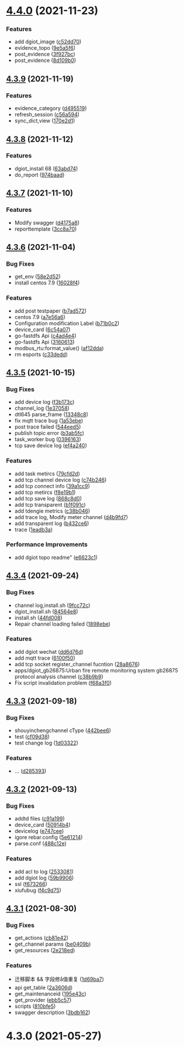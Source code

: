 # [4.4.0](https://github.com/dgiot/dgiot/compare/v4.3.9...v) (2021-11-23)


### Features

* add dgiot_image ([c52dd70](https://github.com/dgiot/dgiot/commit/c52dd7007227963a7b1f455a0e22959fe6d2e00d))
* evidence_topo ([9e5a5f6](https://github.com/dgiot/dgiot/commit/9e5a5f6f147775ab470dca016027b733554e5a91))
* post_evidence ([3f927bc](https://github.com/dgiot/dgiot/commit/3f927bcc06093fffe28b7749440ad95dd00c683d))
* post_evidence ([8d109b0](https://github.com/dgiot/dgiot/commit/8d109b0bfd5cefadc8c0dff787690a29c9417980))



## [4.3.9](https://github.com/dgiot/dgiot/compare/v4.3.8...v4.3.9) (2021-11-19)


### Features

* evidence_category ([d495519](https://github.com/dgiot/dgiot/commit/d495519c4d07b0e008e97319e04830cd40afe58e))
* refresh_session ([c56a594](https://github.com/dgiot/dgiot/commit/c56a5940e3a954a694d52c0edc0ffd2075bb1736))
* sync_dict,view ([170e2d1](https://github.com/dgiot/dgiot/commit/170e2d1f93b43506c70d7672a1ce809f8f0ff77b))



## [4.3.8](https://github.com/dgiot/dgiot/compare/v4.3.7...v4.3.8) (2021-11-12)


### Features

* dgiot_install 68 ([63abd74](https://github.com/dgiot/dgiot/commit/63abd74fffdd592cdb56b2d09c26ff4af43ceaf1))
* do_report ([974baad](https://github.com/dgiot/dgiot/commit/974baadcda32ecccd1fe03505347b910c649e5ea))



## [4.3.7](https://github.com/dgiot/dgiot/compare/v4.3.6...v4.3.7) (2021-11-10)


### Features

* Modify swagger ([d4175a8](https://github.com/dgiot/dgiot/commit/d4175a8138cd778b29b8a2d8869c201eb1a9d383))
* reporttemplate ([3cc8a70](https://github.com/dgiot/dgiot/commit/3cc8a705d2b7ab9e27195f94a5554b29502d2dd6))



## [4.3.6](https://github.com/dgiot/dgiot/compare/v4.3.5...v4.3.6) (2021-11-04)


### Bug Fixes

* get_env ([58e2d52](https://github.com/dgiot/dgiot/commit/58e2d52212b9f859f4195023e432837d74545fc0))
* install centos 7.9 ([16028f4](https://github.com/dgiot/dgiot/commit/16028f4c201920cf7c62a21176a9a492fc97f6aa))


### Features

* add post testpaper ([b7ad572](https://github.com/dgiot/dgiot/commit/b7ad572265deafa0c479817dfb46c9967b03917e))
* centos 7.9 ([a7e56a6](https://github.com/dgiot/dgiot/commit/a7e56a630e22db7a1e8513c96ec58f3127a6cd7c))
* Configuration modification Label ([b71b0c2](https://github.com/dgiot/dgiot/commit/b71b0c2094f5e184efbe86f6eeecea594676a7be))
* device_card ([6c54a07](https://github.com/dgiot/dgiot/commit/6c54a07013fb7b9b92e5ddaf498471488b1341a7))
* go-fastdfs Api ([c4ad4e4](https://github.com/dgiot/dgiot/commit/c4ad4e4ed5be37b0b9c3abb7211746c38d26cf96))
* go-fastdfs Api ([3160613](https://github.com/dgiot/dgiot/commit/316061335e7c96bcea36d6d55da6cbc3d76931e9))
* modbus_rtu:format_value() ([af12dda](https://github.com/dgiot/dgiot/commit/af12dda71f09fe506288627bd430768d8b4bbcdc))
* rm esports ([c33dedd](https://github.com/dgiot/dgiot/commit/c33dedd1340ad0b3fbd00f4a74a6d62678a4ef76))



## [4.3.5](https://github.com/dgiot/dgiot/compare/v4.3.4...v4.3.5) (2021-10-15)


### Bug Fixes

* add device log ([f3b173c](https://github.com/dgiot/dgiot/commit/f3b173c3f146e1ddf21038b5026dfd08ae93c95f))
* channel_log ([1e37058](https://github.com/dgiot/dgiot/commit/1e3705876eb905cab215085e7341e050ce822170))
* dtl645 parse_frame ([13348c8](https://github.com/dgiot/dgiot/commit/13348c823d4c31884e8d76160f5b93aa6e0b2391))
* fix mqtt trace bug ([1a53ebe](https://github.com/dgiot/dgiot/commit/1a53ebec4ecf68ad2e19c14d43ed47fbcbed1754))
* post trace failed ([544eed5](https://github.com/dgiot/dgiot/commit/544eed54b1798fe799f885f5af99a06582fa115b))
* publish topic error ([b3ab5fc](https://github.com/dgiot/dgiot/commit/b3ab5fcc4ac52467a192a3ea685d1a155b314445))
* task_worker bug ([0396163](https://github.com/dgiot/dgiot/commit/039616312126d24e36b03cf339e0e6ffb6f3aa13))
* tcp save device log ([ef4a240](https://github.com/dgiot/dgiot/commit/ef4a24066fe31ad823a79a9546d991a4ca043a3c))


### Features

* add task metircs ([79cfd2d](https://github.com/dgiot/dgiot/commit/79cfd2dc45e8a396dff7351eaf40ab5e07be83c5))
* add tcp channel device log ([c74b246](https://github.com/dgiot/dgiot/commit/c74b246443244f981e847bcb1f559f7ec4d2d375))
* add tcp connect info ([39a1cc9](https://github.com/dgiot/dgiot/commit/39a1cc93ecf25796eabca67aac1789258dc58037))
* add tcp metircs ([f8e19b1](https://github.com/dgiot/dgiot/commit/f8e19b1b241200b5d1324d689f4e2d9536e74a4d))
* add tcp save log ([868c8d0](https://github.com/dgiot/dgiot/commit/868c8d09e732ca3872ffe4ef5149263c2d5e97ae))
* add tcp transparent ([b1f091c](https://github.com/dgiot/dgiot/commit/b1f091cba9fa143fcc8040a6fa8848ac89412e96))
* add tdengie metrics ([c38b046](https://github.com/dgiot/dgiot/commit/c38b046f1939bf6d59a106a62b2b1f3c86a89127))
* add trace log, Modify meter channel ([d4b9fd7](https://github.com/dgiot/dgiot/commit/d4b9fd758e2ca2643bdf5c560aa32ff441fac22f))
* add transparent log ([b432ce6](https://github.com/dgiot/dgiot/commit/b432ce6c13e3b1664685d74a6e5c08b73be987de))
* trace ([1eadb3a](https://github.com/dgiot/dgiot/commit/1eadb3acd12b3b6c7c818771999f2b5c3fc8b9a7))


### Performance Improvements

* add dgiot topo readme" ([e6623c1](https://github.com/dgiot/dgiot/commit/e6623c1b69b56a62635dd886a5374ad29171e6fd))



## [4.3.4](https://github.com/dgiot/dgiot/compare/v4.3.3...v4.3.4) (2021-09-24)


### Bug Fixes

* channel log,install.sh ([9fcc72c](https://github.com/dgiot/dgiot/commit/9fcc72ccd7dc4f2b67b744bf4ccb393142022bc0))
* dgiot_install.sh ([84564e8](https://github.com/dgiot/dgiot/commit/84564e85abb245c68249e288510357743c0e96eb))
* install.sh ([44fd008](https://github.com/dgiot/dgiot/commit/44fd008e3f60169cf0f67ea873f7a899d29eba01))
* Repair channel loading failed ([1898ebe](https://github.com/dgiot/dgiot/commit/1898ebea684ca1c9cebf4bf00742ea11689145ee))


### Features

* add dgiot wechat ([dd6d76d](https://github.com/dgiot/dgiot/commit/dd6d76d921fcaf4722d3985ea1c69c0d9f5a23ea))
* add mqtt trace ([6100f50](https://github.com/dgiot/dgiot/commit/6100f500ed25126034270a9bd4afdc838f9d687e))
* add tcp socket register_channel fucntion ([28a8676](https://github.com/dgiot/dgiot/commit/28a8676552ae4226aa6d3fc1fd31812396527d1f))
* apps/dgiot_gb26875:Urban fire remote monitoring system gb26875 protocol analysis channel ([c38b9b9](https://github.com/dgiot/dgiot/commit/c38b9b9ca730c97cb7d0bbccbf3d2cc1297f606f))
* Fix script invalidation problem ([f68a3f0](https://github.com/dgiot/dgiot/commit/f68a3f0c85edcff49c10b209d854a2a2cfe75c73))



## [4.3.3](https://github.com/dgiot/dgiot/compare/v4.3.2...v4.3.3) (2021-09-18)


### Bug Fixes

* shouyinchengchannel cType ([442bee6](https://github.com/dgiot/dgiot/commit/442bee6c8a104ea9e5c588de549899436a0c99bd))
* test ([cf09d38](https://github.com/dgiot/dgiot/commit/cf09d384cbae75e22a7332145bf6173c9de6d397))
* test change log ([1d03322](https://github.com/dgiot/dgiot/commit/1d033226a84d78d1d250b22c05907cfb5444c228))


### Features

* ... ([d285393](https://github.com/dgiot/dgiot/commit/d2853938f1a13c45ecebb3a38142e2207ea802cf))



## [4.3.2](https://github.com/dgiot/dgiot/compare/v4.3.1...v4.3.2) (2021-09-13)


### Bug Fixes

* addtd files ([c91a199](https://github.com/dgiot/dgiot/commit/c91a1993cd06777eb9304a07068ef1000f20aa00))
* device_card ([50914b4](https://github.com/dgiot/dgiot/commit/50914b4bbefb9fcdf5049d5c4a36cac21819786f))
* devicelog ([e747cee](https://github.com/dgiot/dgiot/commit/e747cee225e37f1050026781fe89418b19dadc7e))
* igore rebar.config ([5e61214](https://github.com/dgiot/dgiot/commit/5e61214789aa382f6a8be126830b14c3c834a1cc))
* parse.conf ([488c12e](https://github.com/dgiot/dgiot/commit/488c12e793fa2b94acfa01d0585072ca3a47d275))


### Features

* add acl to log ([2533081](https://github.com/dgiot/dgiot/commit/2533081a08a64203d1a3b17090bd3dc53497d8b2))
* add dgiot log ([59b9906](https://github.com/dgiot/dgiot/commit/59b9906bd10ebb42c0439967c3989d1cdd6b9d29))
* ssl ([f673266](https://github.com/dgiot/dgiot/commit/f6732665fd737a34147d06998f5328e605933906))
* xiufubug ([f4c9d75](https://github.com/dgiot/dgiot/commit/f4c9d75653f789a07e700574deadaddd645b6f36))



## [4.3.1](https://github.com/dgiot/dgiot/compare/v4.3.0...v4.3.1) (2021-08-30)


### Bug Fixes

* get_actions ([cb81e42](https://github.com/dgiot/dgiot/commit/cb81e42a6a94e18fe5e2e74a243240a4a23fd0bc))
* get_channel params ([be0409b](https://github.com/dgiot/dgiot/commit/be0409b11b8c27e55d56f1a70a38b2a452e550e9))
* get_resources ([2e218ed](https://github.com/dgiot/dgiot/commit/2e218edd97efe5621bd0463b4a4c7652535686de))


### Features

* 迁移脚本 && 字段修å值重复 ([1d69ba7](https://github.com/dgiot/dgiot/commit/1d69ba76facb9a4caab218c240eef750258bc4f1))
* api get_table ([2a3606d](https://github.com/dgiot/dgiot/commit/2a3606dd8ded698c3003e7cef0a839f1807b543a))
* get_maintenanceid ([195e43c](https://github.com/dgiot/dgiot/commit/195e43ccf2482af799d80362b88a23c581f2eaed))
* get_provider ([ebb5c57](https://github.com/dgiot/dgiot/commit/ebb5c571c4a20c916fcafb091b90aa546d7954d4))
* scripts ([810bfe5](https://github.com/dgiot/dgiot/commit/810bfe5fce8f39a536f56d1952649973af810012))
* swagger description ([3bdb162](https://github.com/dgiot/dgiot/commit/3bdb162d0a4057a78a1e45e47ba04dbb91473ae2))



# 4.3.0 (2021-05-27)




